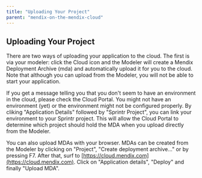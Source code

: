 ```yaml
---
title: "Uploading Your Project"
parent: "mendix-on-the-mendix-cloud"
---
```

## Uploading Your Project

There are two ways of uploading your application to the cloud. The first is via your modeler: click the Cloud icon and the Modeler will create a Mendix Deployment Archive (mda) and automatically upload it for you to the cloud. Note that although you can upload from the Modeler, you will not be able to start your application.

If you get a message telling you that you don't seem to have an environment in the cloud, please check the Cloud Portal. You might not have an environment (yet) or the environment might not be configured properly. By cliking "Application Details" followed by "Sprintr Project", you can link your environment to your Sprintr project. This will allow the Cloud Portal to determine which project should hold the MDA when you upload directly from the Modeler.

You can also upload MDAs with your browser. MDAs can be created from the Modeler by clicking on "Project", "Create deployment archive..." or by pressing F7\. After that, surf to [https://cloud.mendix.com](https://cloud.mendix.com). Click on "Application details", "Deploy" and finally "Upload MDA".
